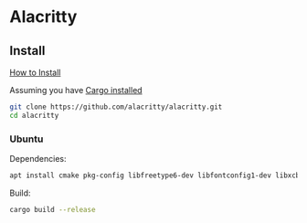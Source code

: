 # Alacritty

## Install

[How to Install](https://github.com/alacritty/alacritty/blob/master/INSTALL.md)

Assuming you have [Cargo installed](./cargo.md)

```bash
git clone https://github.com/alacritty/alacritty.git
cd alacritty
```

### Ubuntu

Dependencies:

```bash
apt install cmake pkg-config libfreetype6-dev libfontconfig1-dev libxcb-xfixes0-dev libxkbcommon-dev python3
```

Build:

```bash
cargo build --release
```